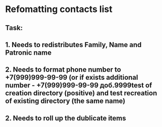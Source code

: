 # Refomatting contacts list

## Task: 
## 1. Needs to redistributes Family, Name and Patronic name
## 2. Needs to format phone number to +7(999)999-99-99 (or if exists additional number - +7(999)999-99-99 доб.9999test of creation directory (positive) and test recreation of existing directory (the same name)
## 2. Needs to roll up the dublicate items
